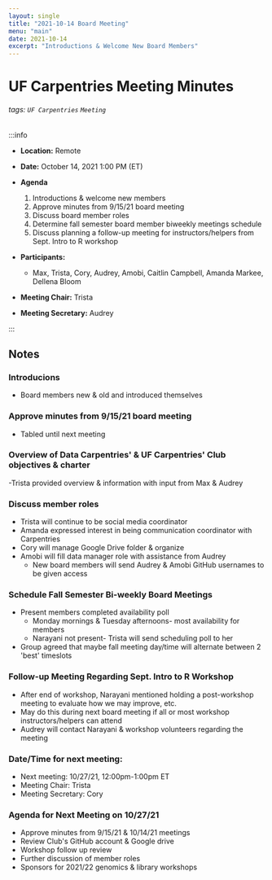 ```yaml
---
layout: single
title: "2021-10-14 Board Meeting"
menu: "main"
date: 2021-10-14
excerpt: "Introductions & Welcome New Board Members"
---
```


UF Carpentries Meeting Minutes
===

###### tags: `UF Carpentries` `Meeting`

:::info
- **Location:** Remote
- **Date:** October 14, 2021 1:00 PM (ET)
- **Agenda**
    
    1. Introductions & welcome new members
    2. Approve minutes from 9/15/21 board meeting
    3. Discuss board member roles
    4. Determine fall semester board member biweekly meetings schedule 
    5. Discuss planning a follow-up meeting for instructors/helpers from Sept. Intro to R workshop
 
    

- **Participants:**
    - Max, Trista, Cory, Audrey, Amobi, Caitlin Campbell, Amanda Markee, Dellena Bloom
- **Meeting Chair:** Trista
- **Meeting Secretary:** Audrey

:::
## Notes 
<!-- Other important details discussed during the meeting can be entered here. -->
### Introducions
- Board members new & old and introduced themselves

### Approve minutes from 9/15/21 board meeting
- Tabled until next meeting 

### Overview of Data Carpentries' & UF Carpentries' Club objectives & charter
-Trista provided overview & information with input from Max & Audrey

### Discuss member roles
- Trista will continue to be social media coordinator
- Amanda expressed interest in being communication coordinator with Carpentries
- Cory will manage Google Drive folder & organize
- Amobi will fill data manager role with assistance from Audrey
    - New board members will send Audrey & Amobi GitHub usernames to be given access

### Schedule Fall Semester Bi-weekly Board Meetings
- Present members completed availability poll
    - Monday mornings & Tuesday afternoons- most availability for members
    - Narayani not present- Trista will send scheduling poll to her
- Group agreed that maybe fall meeting day/time will alternate between 2 'best' timeslots

### Follow-up Meeting Regarding Sept. Intro to R Workshop
- After end of workshop, Narayani mentioned holding a post-workshop meeting to evaluate how we may improve, etc.
- May do this during next board meeting if all or most workshop instructors/helpers can attend
- Audrey will contact Narayani & workshop volunteers regarding the meeting

### Date/Time for next meeting:
- Next meeting: 10/27/21, 12:00pm-1:00pm ET
- Meeting Chair: Trista
- Meeting Secretary: Cory

### Agenda for Next Meeting on 10/27/21
- Approve minutes from 9/15/21 & 10/14/21 meetings
- Review Club's GitHub account & Google drive
- Workshop follow up review 
- Further discussion of member roles
- Sponsors for 2021/22 genomics & library workshops



